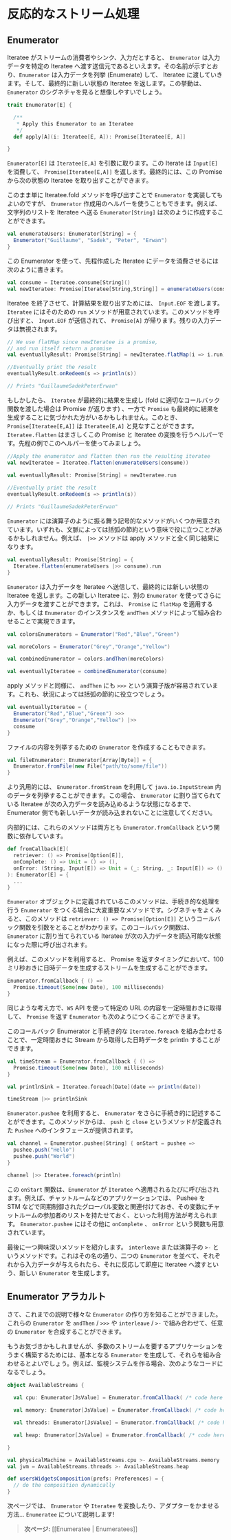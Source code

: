 <!-- translated -->
<!--
# Handling data streams reactively
-->
# 反応的なストリーム処理

<!--
## Enumerators
-->
## Enumerator

<!--
If an iteratee represents the consumer, or sink, of input, an `Enumerator` is the source that pushes input into a given iteratee. As the name suggests, it enumerates some input into the iteratee and eventually returns the new state of that iteratee. This can be easily seen looking at the `Enumerator`’s signature:
-->
Iteratee がストリームの消費者やシンク、入力だとすると、 `Enumerator` は入力データを特定の Iteratee へ渡す送信元であるといえます。その名前が示すとおり、`Enumerator` は入力データを列挙 (Enumerate) して、 Iteratee に渡していきます。そして、最終的に新しい状態の Iteratee を返します。この挙動は、 `Enumerator` のシグネチャを見ると想像しやすいでしょう。

```scala
trait Enumerator[E] {

  /**
   * Apply this Enumerator to an Iteratee
   */
  def apply[A](i: Iteratee[E, A]): Promise[Iteratee[E, A]]

}
```

<!--
An `Enumerator[E]` takes an `Iteratee[E,A]` which is any iteratee that consumes `Input[E]` and returns a `Promise[Iteratee[E,A]]` which eventually gives the new state of the iteratee.
-->
`Enumerator[E]` は `Iteratee[E,A]` を引数に取ります。この Iterate は `Input[E]` を消費して、 `Promise[Iteratee[E,A]]` を返します。最終的には、この Promise から次の状態の Iteratee を取り出すことができます。

<!--
We can go ahead and manually implement `Enumerator` instances by consequently calling the iteratee’s fold method, or use one of the provided `Enumerator` creation methods. For instance we can create an `Enumerator[String]` that pushes a list of strings into an iteratee, like the following:
-->
このまま単に Iteratee.fold メソッドを呼び出すことで `Enumerator` を実装してもよいのですが、 `Enumerator` 作成用のヘルパーを使うこともできます。例えば、 文字列のリストを Iteratee へ送る `Enumerator[String]` は次のように作成することができます。

```scala
val enumerateUsers: Enumerator[String] = {
  Enumerator("Guillaume", "Sadek", "Peter", "Erwan")
}
```

<!--
Now we can apply it to the consume iteratee we created before:
-->
この Enumerator を使って、先程作成した Iteratee にデータを消費させるには次のように書きます。

```scala
val consume = Iteratee.consume[String]()
val newIteratee: Promise[Iteratee[String,String]] = enumerateUsers(consume) 
```

<!--
To terminate the iteratee and extract the computed result we pass `Input.EOF`. An `Iteratee` carries a `run` method that does just this. It pushes an `Input.EOF` and returns a `Promise[A]`, ignoring left input if any.
-->
Iteratee を終了させて、計算結果を取り出すためには、 `Input.EOF` を渡します。 `Iteratee` にはそのための `run` メソッドが用意されています。このメソッドを呼び出すと、 `Input.EOF` が送信されて、 `Promise[A]` が帰ります。残りの入力データは無視されます。

```scala
// We use flatMap since newIteratee is a promise, 
// and run itself return a promise
val eventuallyResult: Promise[String] = newIteratee.flatMap(i => i.run)

//Eventually print the result
eventuallyResult.onRedeem(s => println(s))

// Prints "GuillaumeSadekPeterErwan"
```

<!--
You might notice here that an `Iteratee` will eventually produce a result (returning a promise when calling fold and passing appropriate calbacks), and a `Promise` eventually produces a result. Then a `Promise[Iteratee[E,A]]` can be viewed as `Iteratee[E,A]`. Indeed this is what `Iteratee.flatten` does, Let’s apply it to the previous example:
-->
もしかしたら、 `Iteratee` が最終的に結果を生成し (fold に適切なコールバック関数を渡した場合は Promise が返ります) 、一方で `Promise` も最終的に結果を生成することに気づかれた方がいるかもしれません。このとき、 `Promise[Iteratee[E,A]]` は `Iteratee[E,A]` と見なすことができます。 `Iteratee.flatten` はまさしくこの Promise と Iteratee の変換を行うヘルパーです。先程の例でこのヘルパーを使ってみましょう。

```scala
//Apply the enumerator and flatten then run the resulting iteratee
val newIteratee = Iteratee.flatten(enumerateUsers(consume))

val eventuallyResult: Promise[String] = newIteratee.run
   
//Eventually print the result 
eventuallyResult.onRedeem(s => println(s)) 

// Prints "GuillaumeSadekPeterErwan"
```

<!--
An `Enumerator` has some symbolic methods that can act as operators, which can be useful in some contexts for saving some parentheses. For example, the `|>>` method works exactly like apply:
-->
`Enumerator` には演算子のように振る舞う記号的なメソッドがいくつか用意されています。いずれも、文脈によっては括弧の節約という意味で役に立つことがあるかもしれません。例えば、 `|>>` メソッドは apply メソッドと全く同じ結果になります。

```scala
val eventuallyResult: Promise[String] = {
  Iteratee.flatten(enumerateUsers |>> consume).run
}
```

<!--
Since an `Enumerator` pushes some input into an iteratee and eventually return a new state of the iteratee, we can go on pushing more input into the returned iteratee using another `Enumerator`. This can be done either by using the `flatMap` function on `Promise`s or more simply by combining `Enumerator` instancess using the `andThen` method, as follows:
-->
`Enumerator` は入力データを Iteratee へ送信して、最終的には新しい状態の Iteratee を返します。この新しい Iteratee に、別の `Enumerator` を使ってさらに入力データを渡すことができます。これは、 `Promise` に `flatMap` を適用するか、もしくは `Enumerator` のインスタンスを `andThen` メソッドによって組み合わせることで実現できます。

```scala
val colorsEnumerators = Enumerator("Red","Blue","Green")

val moreColors = Enumerator("Grey","Orange","Yellow")

val combinedEnumerator = colors.andThen(moreColors)

val eventuallyIteratee = combinedEnumerator(consume)
```

<!--
As for apply, there is a symbolic version of the `andThen` called `>>>` that can be used to save some parentheses when appropriate:
-->
apply メソッドと同様に、 `andThen` にも `>>>` という演算子版が容易されています。これも、状況によっては括弧の節約に役立つでしょう。

```scala
val eventuallyIteratee = {
  Enumerator("Red","Blue","Green") >>>
  Enumerator("Grey","Orange","Yellow") |>>
  consume    
}
```

<!--
We can also create `Enumerator`s for enumerating files contents:
-->
ファイルの内容を列挙するための `Enumerator` を作成することもできます。

```scala
val fileEnumerator: Enumerator[Array[Byte]] = {
  Enumerator.fromFile(new File("path/to/some/file"))
}
```

<!--
Or more generally enumerating a `java.io.InputStream` using `Enumerator.fromStream`. It is important to note that input won't be read until the iteratee this `Enumerator` is applied on is ready to take more input.
-->
より汎用的には、 `Enumerator.fromStream` を利用して `java.io.InputStream` 内のデータを列挙することができます。この場合、 `Enumerator` に割り当てられている Iteratee が次の入力データを読み込めるような状態になるまで、Enumerator 側でも新しいデータが読み込まれないことに注意してください。

<!--
Actually both methods are based on the more generic `Enumerator.fromCallback` that has the following signature:
-->
内部的には、これらのメソッドは両方とも `Enumerator.fromCallback` という関数に依存しています。

```scala
def fromCallback[E](
  retriever: () => Promise[Option[E]],
  onComplete: () => Unit = () => (),
  onError: (String, Input[E]) => Unit = (_: String, _: Input[E]) => ()
): Enumerator[E] = {
  ... 
}
```

<!--
This method defined on the `Enumerator` object is one of the most important methods for creating `Enumerator`s from imperative logic. Looking closely at the signature, this method takes a callback function `retriever: () => Promise[Option[E]]` that will be called each time the iteratee this `Enumerator` is applied to is ready to take some input. 
-->
`Enumerator` オブジェクトに定義されているこのメソッドは、手続き的な処理を行う `Enumerator` をつくる場合に大変重要なメソッドです。シグネチャをよくみると、このメソッドは `retriever: () => Promise[Option[E]]` というコールバック関数を引数をとることがわかります。このコールバック関数は、 `Enumerator` に割り当てられている Iteratee が次の入力データを読込可能な状態になった際に呼び出されます。

<!--
It can be easily used to create an `Enumerator` that represents a stream of time values every 100 millisecond using the opportunity that we can return a promise, like the following:
-->
例えば、このメソッドを利用すると、 Promise を返すタイミングにおいて、100 ミリ秒おきに日時データを生成するストリームを生成することができます。

```scala
Enumerator.fromCallback { () =>
  Promise.timeout(Some(new Date), 100 milliseconds)
}
```

<!--
In the same manner we can construct an `Enumerator` that would fetch a url every some time using the `WS` api which returns, not suprisingly a `Promise`
-->
同じような考え方で、`WS` API を使って特定の URL の内容を一定時間おきに取得して、 `Promise` を返す `Enumerator` も次のようにつくることができます。

<!--
Combining this, callback Enumerator, with an imperative `Iteratee.foreach` we can println a stream of time values periodically:
-->
このコールバック Enumerator と手続き的な `Iteratee.foreach` を組み合わせることで、一定時間おきに Stream から取得した日時データを println することができます。

```scala
val timeStream = Enumerator.fromCallback { () => 
  Promise.timeout(Some(new Date), 100 milliseconds)
}

val printlnSink = Iteratee.foreach[Date](date => println(date))

timeStream |>> printlnSink
```

<!--
Another, more imperative, way of creating an `Enumerator` is by using `Enumerator.pushee` which once it is ready will give a `Pushee` interface on which defined methods `push` and `close`:
-->
`Enumerator.pushee` を利用すると、 `Enumerator` をさらに手続き的に記述することができます。このメソッドからは、 `push` と `close` というメソッドが定義された `Pushee` へのインタフェースが提供されます。

```scala
val channel = Enumerator.pushee[String] { onStart = pushee =>
  pushee.push("Hello")
  pushee.push("World")
}

channel |>> Iteratee.foreach(println)
```

<!--
The `onStart` function will be called each time the `Enumerator` is applied to an `Iteratee`. In some applications, a chatroom for instance, it makes sense to assign the pushee to a synchronized global value (using STMs for example) that will contain a list of listeners. `Enumerator.pushee` accepts two other functions, `onComplete` and `onError`.
-->
この `onStart` 関数は、`Enumerator` が `Iteratee` へ適用されるたびに呼び出されます。例えば、チャットルームなどのアプリケーションでは、 Pushee を　STM などで同期制御されたグローバル変数と関連付けておき、その変数にチャットルームの参加者のリストを持たせておく、といった利用方法が考えられます。 `Enumerator.pushee` にはその他に `onComplete` 、 `onError` という関数も用意されています。

<!--
One more interesting method is the `interleave` or `>-` method which as the name says, itrerleaves two Enumerators. For reactive `Enumerator`s Input will be passed as it happens from any of the interleaved `Enumerator`s
-->
最後に一つ興味深いメソッドを紹介します。 `interleave` または演算子の `>-` というメソッドです。これはその名の通り、二つの `Enumerator` を並べて、それぞれから入力データが与えられたら、それに反応して即座に Iteratee へ渡すという、新しい `Enumerator` を生成します。

<!--
## Enumerators à la carte
-->
## Enumerator アラカルト

<!--
Now that we have several interesting ways of creating `Enumerator`s, we can use these together with composition methods `andThen` / `>>>` and `interleave` / `>-` to compose `Enumerator`s on demand.
-->
さて、これまでの説明で様々な `Enumerator` の作り方を知ることができました。これらの `Enumerator` を `andThen` / `>>>` や `interleave` / `>-` で組み合わせて、任意の `Enumerator` を合成することができます。

<!--
Indeed one interesting way of organizing a streamful application is by creating primitive `Enumerator`s and then composing a collection of them. Let’s imagine doing an application for monitoring systems:
-->
もうお気づきかもしれませんが、多数のストリームを要するアプリケーションをうまく構築するためには、基本となる `Enumerator` を生成して、それらを組み合わせるとよいでしょう。例えば、監視システムを作る場合、次のようなコードになるでしょう。

```scala
object AvailableStreams {

  val cpu: Enumerator[JsValue] = Enumerator.fromCallback( /* code here */ )

  val memory: Enumerator[JsValue] = Enumerator.fromCallback( /* code here */ )

  val threads: Enumerator[JsValue] = Enumerator.fromCallback( /* code here */ ) 

  val heap: Enumerator[JsValue] = Enumerator.fromCallback( /* code here */ )

}

val physicalMachine = AvailableStreams.cpu >- AvailableStreams.memory
val jvm = AvailableStreams.threads >- AvailableStreams.heap

def usersWidgetsComposition(prefs: Preferences) = {
  // do the composition dynamically
}
```

<!--
Now, it is time to adapt and transform `Enumerator`s and `Iteratee`s using ... `Enumeratee`s!
-->
次ページでは、 `Enumerator` や `Iteratee` を変換したり、アダプターをかませる方法... `Enumeratee` について説明します!

<!--
> **Next:** [[Enumeratees | Enumeratees]]
-->
> **次ページ:** [[Enumeratee | Enumeratees]]